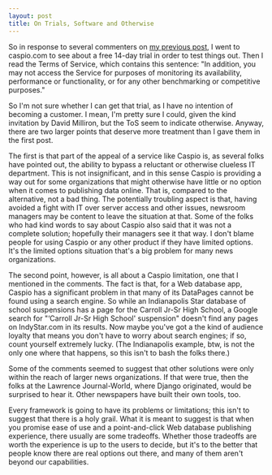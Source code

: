 ```yaml
---
layout: post
title: On Trials, Software and Otherwise
---
```


So in response to several commenters on [my previous post](http://thescoop.org/archives/2007/09/07/outsourcing-database-development-or-the-caspio-issue/), I went to caspio.com to see about a free 14-day trial in order to test things out. Then I read the Terms of Service, which contains this sentence: "In addition, you may not access the Service for purposes of monitoring its availability, performance or functionality, or for any other benchmarking or competitive purposes."

So I'm not sure whether I can get that trial, as I have no intention of becoming a customer. I mean, I'm pretty sure I could, given the kind invitation by David Milliron, but the ToS seem to indicate otherwise. Anyway, there are two larger points that deserve more treatment than I gave them in the first post.

The first is that part of the appeal of a service like Caspio is, as several folks have pointed out, the ability to bypass a reluctant or otherwise clueless IT department. This is not insignificant, and in this sense Caspio is providing a way out for some organizations that might otherwise have little or no option when it comes to publishing data online. That is, compared to the alternative, not a bad thing. The potentially troubling aspect is that, having avoided a fight with IT over server access and other issues, newsroom managers may be content to leave the situation at that. Some of the folks who had kind words to say about Caspio also said that it was not a complete solution; hopefully their managers see it that way. I don't blame people for using Caspio or any other product if they have limited options. It's the limited options situation that's a big problem for many news organizations.

The second point, however, is all about a Caspio limitation, one that I mentioned in the comments. The fact is that, for a Web database app, Caspio has a significant problem in that many of its DataPages cannot be found using a search engine. So while an Indianapolis Star database of school suspensions has a page for the Carroll Jr-Sr High School, a Google search for "‘Carroll Jr-Sr High School' suspension" doesn't find any pages on IndyStar.com in its results. Now maybe you've got a the kind of audience loyalty that means you don't have to worry about search engines; if so, count yourself extremely lucky. (The Indianapolis example, btw, is not the only one where that happens, so this isn't to bash the folks there.)

Some of the comments seemed to suggest that other solutions were only within the reach of larger news organizations. If that were true, then the folks at the Lawrence Journal-World, where Django originated, would be surprised to hear it. Other newspapers have built their own tools, too.

Every framework is going to have its problems or limitations; this isn't to suggest that there is a holy grail. What it is meant to suggest is that when you promise ease of use and a point-and-click Web database publishing experience, there usually are some tradeoffs. Whether those tradeoffs are worth the experience is up to the users to decide, but it's to the better that people know there are real options out there, and many of them aren't beyond our capabilities.
